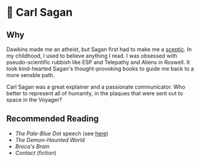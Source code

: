 # 🌌 Carl Sagan

## Why

Dawkins made me an atheist, but Sagan first had to make me a
[sceptic](../research/scepticism.md). In my childhood, I used to believe anything I read. I was
obsessed with pseudo-scientific rubbish like ESP and Telepathy and
Aliens in Roswell. It took kind-hearted Sagan's thought-provoking
books to guide me back to a more sensble path.

Carl Sagan was a great explainer and a passionate communicator. Who
better to represent all of humanity, in the plaques that were sent out
to space in the Voyager?

## Recommended Reading

- *The Pale-Blue Dot* speech (see
  [here](http://www.planetary.org/explore/space-topics/earth/pale-blue-dot.html))
- *The Demon-Haunted World*
- *Broca's Brain*
- *Contact* (fiction)
